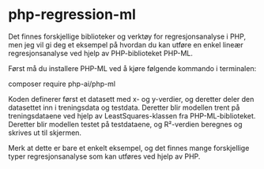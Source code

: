 # php-regression-ml

Det finnes forskjellige biblioteker og verktøy for regresjonsanalyse i PHP, men jeg vil gi deg et eksempel på hvordan du kan utføre en enkel lineær regresjonsanalyse ved hjelp av PHP-biblioteket PHP-ML.

Først må du installere PHP-ML ved å kjøre følgende kommando i terminalen:

composer require php-ai/php-ml

Koden definerer først et datasett med x- og y-verdier, og deretter deler den datasettet inn i treningsdata og testdata. Deretter blir modellen trent på treningsdataene ved hjelp av LeastSquares-klassen fra PHP-ML-biblioteket. Deretter blir modellen testet på testdataene, og R²-verdien beregnes og skrives ut til skjermen.

Merk at dette er bare et enkelt eksempel, og det finnes mange forskjellige typer regresjonsanalyse som kan utføres ved hjelp av PHP.
